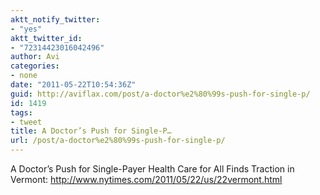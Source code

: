 ```yaml
---
aktt_notify_twitter:
- "yes"
aktt_twitter_id:
- "72314423016042496"
author: Avi
categories:
- none
date: "2011-05-22T10:54:36Z"
guid: http://aviflax.com/post/a-doctor%e2%80%99s-push-for-single-p/
id: 1419
tags:
- tweet
title: A Doctor’s Push for Single-P…
url: /post/a-doctor%e2%80%99s-push-for-single-p/
---
```

A Doctor’s Push for Single-Payer Health Care for All Finds Traction in Vermont: <a href="http://www.nytimes.com/2011/05/22/us/22vermont.html" rel="nofollow">http://www.nytimes.com/2011/05/22/us/22vermont.html</a>